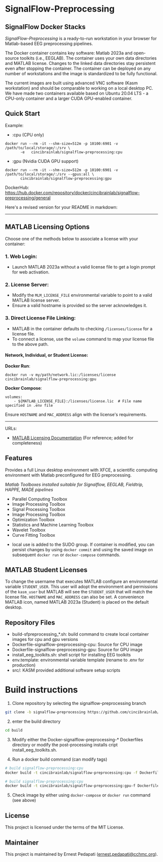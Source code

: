 # SignalFlow-Preprocessing
## SignalFlow Docker Stacks

*SignalFlow-Preprocessing* is a ready-to-run workstation in your browser for Matlab-based EEG preprocessing pipelines. 

The Docker container contains key software: Matlab 2023a and open-source toolkits (i.e., EEGLAB). The container uses your own data directories and MATLAB license. Changes to the linked data directories stay persistent even after stopping the container. The container can be deployed on any number of workstations and the image is standardized to be fully functional.

The current images are built using advanced VNC software (Kasm workstation) and should be comparable to working on a local desktop PC. We have made two containers available based on Ubuntu 20.04 LTS - a CPU-only container and a larger CUDA GPU-enabled container. 

## Quick Start
Example:
* :cpu (CPU only)

``` 
docker run --rm -it --shm-size=512m -p 10100:6901 -v /path/to/local/storage/:/srv \
       -e   cincibrainlab/signalflow-preprocessing:cpu
```
* :gpu (Nvidia CUDA GPU support)

```
docker run --rm -it --shm-size=512m -p 10100:6901 -v /path/to/local/storage/:/srv --gpus:all \ 
       cincibrainlab/signalflow-preprocessing:gpu
```

DockerHub: https://hub.docker.com/repository/docker/cincibrainlab/signalflow-preprocessing/general

Here's a revised version for your README in markdown:

---

## MATLAB Licensing Options

Choose one of the methods below to associate a license with your container:

### 1. Web Login:
- Launch MATLAB 2023a without a valid license file to get a login prompt for web activation.

### 2. License Server:
- Modify the `MLM_LICENSE_FILE` environmental variable to point to a valid MATLAB license server.
- Ensure a valid hostname is provided so the server acknowledges it.

### 3. Direct License File Linking:
- MATLAB in the container defaults to checking `/licenses/license` for a license file.
- To connect a license, use the `volume` command to map your license file to the above path.

#### Network, Individual, or Student License:

**Docker Run**:
```
docker run -v my/path/network.lic:/licenses/license cincibrainlab/signalflow-preprocessing:gpu
```

**Docker Compose**:
```
volumes:
    - ${MATLAB_LICENSE_FILE}:/licenses/license.lic  # File name specified in .env file
```

Ensure `HOSTNAME` and `MAC_ADDRESS` align with the license's requirements.

---

URLs:
- [MATLAB Licensing Documentation](https://www.mathworks.com/services/licensing.html) (For reference; added for completeness)

## Features
Provides a full Linux desktop environment with XFCE, a scientific computing environment with Matlab preconfigured for EEG preprocessing.

*Matlab Toolboxes installed suitable for Signalflow, EEGLAB, Fieldtrip, HAPPE, MADE pipelines*
- Parallel Computing Toolbox
- Image Processing Toolbox  
- Signal Processing Toolbox
- Image Processing Toolbox
- Optimization Toolbox
- Statistics and Machine Learning Toolbox
- Wavelet Toolbox
- Curve Fitting Toolbox

* local use is added to the SUDO group. If container is modified, you can persist changes by using `docker commit` and using the saved image on subsequent `docker run` or `docker-compose` commands.

## MATLAB Student Licenses

To change the username that executes MATLAB configure an environmental variable `STUDENT_USER`. This user will adopt the environment and permissions of the `kasm_user` but MATLAB will see the `STUDENT_USER` that will match the license file. `HOSTNAME` and `MAC_ADDRESS` can also be set. A convenience MATLAB icon, named MATLAB 2023a (Student) is placed on the default desktop.

## Repository Files

* build-sfpreprocessing_*.sh: build command to create local container images for cpu and gpu versions
* Dockerfile-signalflow-preprocessing-cpu: Source for CPU image
* Dockerfile-signalflow-preprocessing-gpu: Source for GPU image
* install_eeg_toolkits.sh: shell script for installing EEG toolkits
* env.template: environmental variable template (rename to .env for production)
* src/: KASM provided additional software setup scripts

# Build instructions

1. Clone repository by selecting the signalflow-preprocessing branch

```bash
git clone -b signalflow-preprocessing https://github.com/cincibrainlab/signalflow-stacks.git
```

2. enter the build directory

```bash
cd build
```

3. Modify either the Docker-signalflow-preprocessing-* Dockerfiles directory or modify the post-processing installs cript install_eeg_toolkits.sh. 

4. Run a docker build command (can modify tags)

```bash
# build signalflow-preprocessing:cpu 
docker build -t cincibrainlab/signalflow-preprocessing:cpu -f Dockerfile-signalflow-preprocessing-cpu .

# build signalflow-preprocessing:cpu 
docker build -t cincibrainlab/signalflow-preprocessing:gpu-f Dockerfile-signalflow-preprocessing-gpu .
```

5. Check image by either using `docker-compose` or `docker run` command (see above)


## License

This project is licensed under the terms of the MIT License.

## Maintainer
This project is maintained by Ernest Pedapati (ernest.pedapati@cchmc.org).
